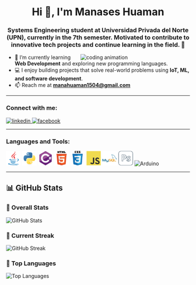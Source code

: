<h1 align="center">Hi 👋, I'm Manases Huaman</h1>
<h3 align="center">Systems Engineering student at Universidad Privada del Norte (UPN), currently in the 7th semester. Motivated to contribute to innovative tech projects and continue learning in the field. 🌟</h3>

<p><img align="right" src="https://github.com/Adam-pw/Adam-pw/blob/main/animation_500_kxa883sd.gif" alt="coding animation" width="300"/></p>

- 🌱 I’m currently learning **Web Development** and exploring new programming languages.  
- 💻 I enjoy building projects that solve real-world problems using **IoT, ML, and software development**.  
- 📫 Reach me at **manahuaman1504@gmail.com**

---

<h3 align="left">Connect with me:</h3>
<p align="left">
  <a href="https://www.linkedin.com/in/manaseshuaman/" target="blank">
    <img src="https://raw.githubusercontent.com/rahuldkjain/github-profile-readme-generator/master/src/images/icons/Social/linked-in-alt.svg" alt="linkedin" height="30" width="40" />
  </a>
  <a href="https://www.facebook.com/manases.huaman.2025" target="blank">
    <img src="https://raw.githubusercontent.com/rahuldkjain/github-profile-readme-generator/master/src/images/icons/Social/facebook.svg" alt="facebook" height="30" width="40" />
  </a>
</p>

---

<h3 align="left">Languages and Tools:</h3>
<p align="left">
  <img src="https://raw.githubusercontent.com/devicons/devicon/master/icons/java/java-original.svg" alt="Java" width="40" height="40"/>
  <img src="https://raw.githubusercontent.com/devicons/devicon/master/icons/python/python-original.svg" alt="Python" width="40" height="40"/>
  <img src="https://raw.githubusercontent.com/devicons/devicon/master/icons/csharp/csharp-original.svg" alt="C#" width="40" height="40"/>
  <img src="https://raw.githubusercontent.com/devicons/devicon/master/icons/html5/html5-original-wordmark.svg" alt="HTML5" width="40" height="40"/>
  <img src="https://raw.githubusercontent.com/devicons/devicon/master/icons/css3/css3-original-wordmark.svg" alt="CSS3" width="40" height="40"/>
  <img src="https://raw.githubusercontent.com/devicons/devicon/master/icons/javascript/javascript-original.svg" alt="JavaScript" width="40" height="40"/>
  <img src="https://raw.githubusercontent.com/devicons/devicon/master/icons/mysql/mysql-original-wordmark.svg" alt="MySQL" width="40" height="40"/>
  <img src="https://raw.githubusercontent.com/devicons/devicon/master/icons/photoshop/photoshop-line.svg" alt="Photoshop" width="40" height="40"/>
  <img src="https://www.vectorlogo.zone/logos/arduino/arduino-icon.svg" alt="Arduino" width="40" height="40"/>
</p>

---

## 📊 GitHub Stats

### 🔹 Overall Stats
![GitHub Stats](https://github-readme-stats.vercel.app/api?username=Manases-HCH&show_icons=true&theme=dark&locale=en)

### 🔹 Current Streak
![GitHub Streak](https://github-readme-streak-stats.herokuapp.com/?user=Manases-HCH&theme=dark)

### 🔹 Top Languages
![Top Languages](https://github-readme-stats.vercel.app/api/top-langs/?username=Manases-HCH&layout=compact&theme=dark)

